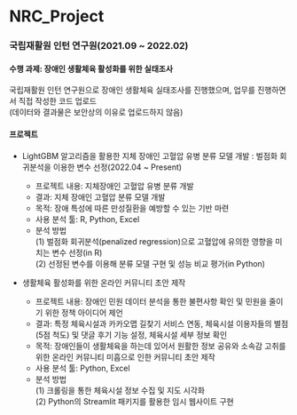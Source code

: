 # NRC_Project
### 국립재활원 인턴 연구원(2021.09 ~ 2022.02)
#### 수행 과제: 장애인 생활체육 활성화를 위한 실태조사  
국립재활원 인턴 연구원으로 장애인 생활체육 실태조사를 진행했으며, 업무를 진행하면서 직접 작성한 코드 업로드  
(데이터와 결과물은 보안상의 이유로 업로드하지 않음)

#### 프로젝트
- LightGBM 알고리즘을 활용한 지체 장애인 고혈압 유병 분류 모델 개발 : 벌점화 회귀분석을 이용한 변수 선정(2022.04 ~ Present)  
  - 프로젝트 내용: 지체장애인 고혈압 유병 분류 개발  
  - 결과: 지체 장애인 고혈압 분류 모델 개발
  - 목적: 장애 특성에 따른 만성질환을 예방할 수 있는 기반 마련  
  - 사용 분석 툴: R, Python, Excel  
  - 분석 방법  
    (1) 벌점화 회귀분석(penalized regression)으로 고혈압에 유의한 영향을 미치는 변수 선정(in R)  
    (2) 선정된 변수를 이용해 분류 모델 구현 및 성능 비교 평가(in Python)  

- 생활체육 활성화를 위한 온라인 커뮤니티 초안 제작
  - 프로젝트 내용: 장애인 민원 데이터 분석을 통한 불편사항 확인 및 민원을 줄이기 위한 정책 아이디어 제언
  - 결과: 특정 체육시설과 카카오맵 길찾기 서비스 연동, 체육시설 이용자들의 별점(5점 척도) 및 댓글 후기 기능 설정, 체육시설 세부 정보 확인
  - 목적: 장애인들이 생활체육을 하는데 있어서 원활한 정보 공유와 소속감 고취를 위한 온라인 커뮤니티 미흡으로 인한 커뮤니티 초안 제작
  - 사용 분석 툴: Python, Excel
  - 분석 방법  
    (1) 크롤링을 통한 체육시설 정보 수집 및 지도 시각화  
    (2) Python의 Streamlit 패키지를 활용한 임시 웹사이트 구현
